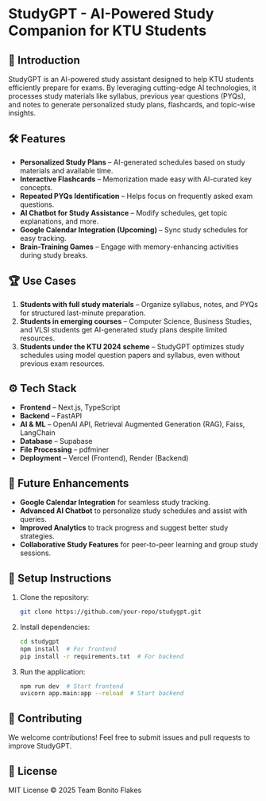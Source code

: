 # StudyGPT - AI-Powered Study Companion for KTU Students

## 🚀 Introduction
StudyGPT is an AI-powered study assistant designed to help KTU students efficiently prepare for exams. By leveraging cutting-edge AI technologies, it processes study materials like syllabus, previous year questions (PYQs), and notes to generate personalized study plans, flashcards, and topic-wise insights.

## 🛠️ Features
- **Personalized Study Plans** – AI-generated schedules based on study materials and available time.
- **Interactive Flashcards** – Memorization made easy with AI-curated key concepts.
- **Repeated PYQs Identification** – Helps focus on frequently asked exam questions.
- **AI Chatbot for Study Assistance** – Modify schedules, get topic explanations, and more.
- **Google Calendar Integration (Upcoming)** – Sync study schedules for easy tracking.
- **Brain-Training Games** – Engage with memory-enhancing activities during study breaks.

## 🏆 Use Cases
1. **Students with full study materials** – Organize syllabus, notes, and PYQs for structured last-minute preparation.
2. **Students in emerging courses** – Computer Science, Business Studies, and VLSI students get AI-generated study plans despite limited resources.
3. **Students under the KTU 2024 scheme** – StudyGPT optimizes study schedules using model question papers and syllabus, even without previous exam resources.

## ⚙️ Tech Stack
- **Frontend** – Next.js, TypeScript
- **Backend** – FastAPI
- **AI & ML** – OpenAI API, Retrieval Augmented Generation (RAG), Faiss, LangChain
- **Database** – Supabase
- **File Processing** – pdfminer
- **Deployment** – Vercel (Frontend), Render (Backend)

## 📌 Future Enhancements
- **Google Calendar Integration** for seamless study tracking.
- **Advanced AI Chatbot** to personalize study schedules and assist with queries.
- **Improved Analytics** to track progress and suggest better study strategies.
- **Collaborative Study Features** for peer-to-peer learning and group study sessions.

## 🔧 Setup Instructions
1. Clone the repository:
   ```sh
   git clone https://github.com/your-repo/studygpt.git
   ```
2. Install dependencies:
   ```sh
   cd studygpt
   npm install  # For frontend
   pip install -r requirements.txt  # For backend
   ```
3. Run the application:
   ```sh
   npm run dev  # Start frontend
   uvicorn app.main:app --reload  # Start backend
   ```

## 🤝 Contributing
We welcome contributions! Feel free to submit issues and pull requests to improve StudyGPT.

## 📜 License
MIT License © 2025 Team Bonito Flakes
